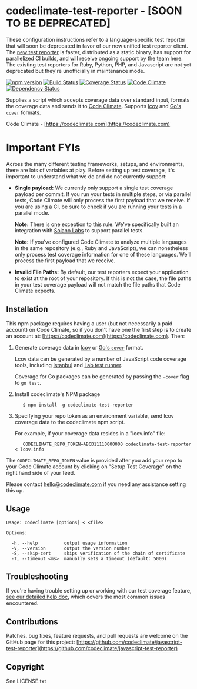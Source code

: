 # codeclimate-test-reporter - [SOON TO BE DEPRECATED]

These configuration instructions refer to a language-specific test reporter that will soon be deprecated in favor of our new unified test reporter client. The [new test reporter](https://docs.codeclimate.com/v1.0/docs/configuring-test-coverage) is faster, distributed as a static binary, has support for parallelized CI builds, and will receive ongoing support by the team here. The existing test reporters for Ruby, Python, PHP, and Javascript are not yet deprecated but they're unofficially in maintenance mode.

[![npm version][npm-badge]][npm-url]
[![Build Status][travis-badge]][travis-url]
[![Coverage Status][coverage-badge]][coverage-url]
[![Code Climate][codeclimate-badge]][codeclimate-url]
[![Dependency Status][david-badge]][david-url]

Supplies a script which accepts coverage data over standard input, formats the coverage data and sends it to [Code Climate](https://codeclimate.com). Supports [lcov](http://ltp.sourceforge.net/coverage/lcov/geninfo.1.php) and [Go's `cover`](https://blog.golang.org/cover) formats.

Code Climate - [https://codeclimate.com](https://codeclimate.com)

# Important FYIs

Across the many different testing frameworks, setups, and environments, there are lots of variables at play. Before setting up test coverage, it's important to understand what we do and do not currently support:

* **Single payload:** We currently only support a single test coverage payload per commit. If you run your tests in multiple steps, or via parallel tests, Code Climate will only process the first payload that we receive. If you are using a CI, be sure to check if you are running your tests in a parallel mode.

  **Note:** There is one exception to this rule. We've specifically built an integration with [Solano Labs](https://www.solanolabs.com/) to support parallel tests.

  **Note:** If you've configured Code Climate to analyze multiple languages in the same repository (e.g., Ruby and JavaScript), we can nonetheless only process test coverage information for one of these languages. We'll process the first payload that we receive.
* **Invalid File Paths:** By default, our test reporters expect your application to exist at the root of your repository. If this is not the case, the file paths in your test coverage payload will not match the file paths that Code Climate expects.

## Installation

This npm package requires having a user (but not necessarily a paid account) on Code Climate, so if you don't have one the
first step is to create an account at: [https://codeclimate.com](https://codeclimate.com). Then:

1. Generate coverage data in [lcov](http://ltp.sourceforge.net/coverage/lcov/geninfo.1.php) or [Go's `cover`](https://blog.golang.org/cover) format.

      Lcov data can be generated by a number of JavaScript code coverage tools,
      including [Istanbul](http://gotwarlost.github.io/istanbul) and [Lab test runner](https://github.com/hapijs/lab).

      Coverage for Go packages can be generated by passing the `-cover` flag to `go test`.

1. Install codeclimate's NPM package

          $ npm install -g codeclimate-test-reporter

1. Specifying your repo token as an environment variable, send lcov coverage data to the codeclimate npm script.

      For example, if your coverage data resides in a "lcov.info" file:

          CODECLIMATE_REPO_TOKEN=ABCD11110000000 codeclimate-test-reporter < lcov.info

The `CODECLIMATE_REPO_TOKEN` value is provided after you add your repo to your
Code Climate account by clicking on "Setup Test Coverage" on the right hand side of your feed.

Please contact hello@codeclimate.com if you need any assistance setting this up.

## Usage

```
Usage: codeclimate [options] < <file>

Options:

  -h, --help          output usage information
  -V, --version       output the version number
  -S, --skip-cert     skips verification of the chain of certificate
  -T, --timeout <ms>  manually sets a timeout (default: 5000)
```

## Troubleshooting

If you're having trouble setting up or working with our test coverage feature, [see our detailed help doc](http://docs.codeclimate.com/article/220-help-im-having-trouble-with-test-coverage), which covers the most common issues encountered.

## Contributions

Patches, bug fixes, feature requests, and pull requests are welcome on the
GitHub page for this project: [https://github.com/codeclimate/javascript-test-reporter](https://github.com/codeclimate/javascript-test-reporter)

## Copyright

See LICENSE.txt

[npm-badge]: https://img.shields.io/npm/v/codeclimate-test-reporter.svg
[npm-url]: https://www.npmjs.com/package/codeclimate-test-reporter
[travis-badge]: https://api.travis-ci.org/codeclimate/javascript-test-reporter.svg
[travis-url]: https://travis-ci.org/codeclimate/javascript-test-reporter
[david-badge]: https://david-dm.org/codeclimate/javascript-test-reporter.svg
[david-url]: https://david-dm.org/codeclimate/javascript-test-reporter
[experimental-badge]: https://img.shields.io/badge/stability-experimental-DD5F0A.svg
[experimental-url]: https://nodejs.org/api/documentation.html#documentation_stability_index
[codeclimate-badge]: https://codeclimate.com/github/codeclimate/javascript-test-reporter/badges/gpa.svg
[codeclimate-url]: https://codeclimate.com/github/codeclimate/javascript-test-reporter
[coverage-badge]: https://codeclimate.com/github/codeclimate/javascript-test-reporter/badges/coverage.svg
[coverage-url]: https://codeclimate.com/github/codeclimate/javascript-test-reporter/coverage
